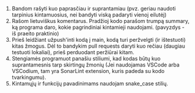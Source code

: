 1. Bandom rašyti kuo paprasčiau ir suprantamiau (pvz. geriau naudoti tarpinius kintamuosius, nei bandyti viską padaryti vienoj eilutėj)
2. Rašom lietuviškus komentarus. Pradžioj kodo parašom trumpą summary, ką programa daro, kokie pagrindiniai kintamieji naudojami. (pavyzdys - iš praeito praktinio)
3. Prieš leidžiant užpush'inti kodą į main, kodą turi peržvelgti (ir ištestuoti) kitas žmogus. Dėl to bandykim pull requests daryti kuo rečiau (daugiau testuoti lokaliai), prieš perduodant peržiūrai kitam.
4. Stengiamės programuot panašiu stiliumi, kad kodas būtų kuo suprantamesnis tarp skirtingų žmonių (Jei naudojamas VSCode arba VSCodium, tam yra SonarLint extension, kuris padeda su kodo tvarkingumu).
5. Kintamųjų ir funkcijų pavadinimams naudojam snake_case stilių.